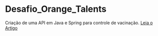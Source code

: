 # Desafio_Orange_Talents
Criação de uma API em Java e Spring para controle de vacinação. 
<a href="https://blog-api-spring-vacina.netlify.app/">Leia o Artigo</a>
